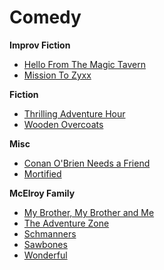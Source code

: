 # Comedy

**Improv Fiction**
- [Hello From The Magic Tavern](https://hellofromthemagictavern.com)
- [Mission To Zyxx](https://www.missiontozyxx.space/)

**Fiction**
- [Thrilling Adventure Hour](http://thrillingadventurehour.com/)
- [Wooden Overcoats](https://www.woodenovercoats.com/)

**Misc**
- [Conan O'Brien Needs a Friend](https://www.earwolf.com/show/conan-obrien/)
- [Mortified](http://getmortified.com/podcast/)

**McElroy Family**
- [My Brother, My Brother and Me](https://www.maximumfun.org/shows/my-brother-my-brother-and-me)
- [The Adventure Zone](https://www.maximumfun.org/shows/adventure-zone)
- [Schmanners](https://www.maximumfun.org/shows/schmanners)
- [Sawbones](https://www.maximumfun.org/shows/sawbones)
- [Wonderful](https://www.maximumfun.org/shows/wonderful)



